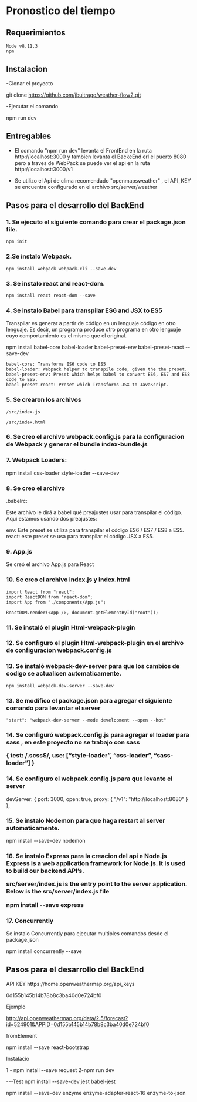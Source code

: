 <H1> Pronostico del tiempo</H1>

<H2>Requerimientos</H2>

	Node v8.11.3
	npm

<H2>Instalacion</H2>

-Clonar el proyecto

git clone https://github.com/jbuitrago/weather-flow2.git

-Ejecutar el comando

npm run dev

<H2>Entregables</H2>

- El comando "npm run dev" levanta el FrontEnd en la ruta http://localhost:3000  y tambien levanta el BackeEnd erl el puerto 8080 pero a traves de WebPack se puede ver el api en la ruta http://localhost:3000/v1

- Se utilizo el Api de clima recomendado "openmapsweather" , el API_KEY se encuentra configurado en el archivo  src/server/weather

<H2>Pasos para el desarrollo del BackEnd</H2>


<H3>1. Se ejecuto el siguiente comando para  crear el package.json file.</H3>

	npm init

<H3>2.Se instalo Webpack.</H3>

	npm install webpack webpack-cli --save-dev

<H3>3. Se instalo react and react-dom.</H3>

	npm install react react-dom --save

<H3>4. Se instalo Babel para transpilar ES6 and JSX to ES5</H3>

Transpilar es generar a partir de código en un lenguaje código en otro lenguaje. Es decir, un programa produce otro programa en otro lenguaje 		cuyo comportamiento es el mismo que el original.

npm install babel-core babel-loader babel-preset-env babel-preset-react --save-dev

	babel-core: Transforms ES6 code to ES5
	babel-loader: Webpack helper to transpile code, given the the preset.
	babel-preset-env: Preset which helps babel to convert ES6, ES7 and ES8 code to ES5.
	babel-preset-react: Preset which Transforms JSX to JavaScript.

<H3>5. Se crearon los archivos</H3>

	/src/index.js  

	/src/index.html


<H3>6. Se creo el archivo webpack.config.js para la configuracion de Webpack y generar el bundle index-bundle.js</H3>


 <H3>7. Webpack Loaders:</H3>

 npm install css-loader style-loader --save-dev



<H3>8. Se creo el archivo</H3>
.babelrc:

Este archivo le dirá a babel qué preajustes usar para transpilar el código.
Aquí estamos usando dos preajustes:

env: 	Este preset se utiliza para transpilar el código ES6 / ES7 / ES8 a ES5.
react: este preset se usa para transpilar el código JSX a ES5.

<H3>9. App.js </H3>

Se creó el archivo App.js para React

<H3>10. Se creo el archivo index.js y index.html</H3>

	import React from "react";
	import ReactDOM from "react-dom";
	import App from "./components/App.js";

	ReactDOM.render(<App />, document.getElementById("root"));


<H3>11. Se instaló el plugin Html-webpack-plugin</H3>



<H3>12. Se configuro el plugin Html-webpack-plugin en el archivo de configuracion  webpack.config.js</H3>




<H3>13. Se instaló webpack-dev-server para que los cambios de codigo se actualicen automaticamente.</H3>


	npm install webpack-dev-server --save-dev


<H3>13.  Se modifico el package.json para agregar el siguiente comando para levantar el server </H3>

	"start": "webpack-dev-server --mode development --open --hot"


<H3>14. Se configuró webpack.config.js para agregar el loader para sass , en este proyecto no se trabajo con sass


{
 test: /\.scss$/,
 use: [“style-loader”, “css-loader”, “sass-loader”]
 }

<H3>14. Se configuro el webpack.config.js para que levante el server</H3>

  devServer: {
    port: 3000,
    open: true,
    proxy: {
      "/v1": "http://localhost:8080"
    }
  },


<H3>15. Se instalo Nodemon para que haga restart al server automaticamente.</H3>

npm install --save-dev nodemon


<H3>16. Se instalo Express para la creacion del api e Node.js
Express is a web application framework for Node.js. It is used to build our backend API’s.

src/server/index.js is the entry point to the server application. Below is the src/server/index.js file

npm install --save express


<H3>17.  Concurrently</H3>
Se instalo Concurrently para ejecutar multiples comandos desde el package.json

npm install concurrently --save

<H2>Pasos para el desarrollo del BackEnd</H2>
API KEY https://home.openweathermap.org/api_keys

 0d155b145b14b78b8c3ba40d0e724bf0


Ejemplo

http://api.openweathermap.org/data/2.5/forecast?id=524901&APPID=0d155b145b14b78b8c3ba40d0e724bf0


fromElement

npm install --save react-bootstrap

Instalacio

1 - npm install --save request
2-npm run dev




---Test
npm install --save-dev jest babel-jest

npm install --save-dev enzyme enzyme-adapter-react-16 enzyme-to-json
